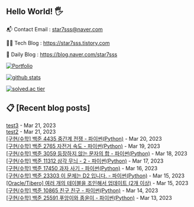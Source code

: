 ## Hello World! 🖐

📬 Contact Email : star7sss@naver.com

👨‍💻 Tech Blog : https://star7sss.tistory.com

🤪 Daily Blog : https://blog.naver.com/star7sss

[![Portfolio](https://img.shields.io/badge/Portfolio-%23000000.svg?style=for-the-badge&logo=firefox&logoColor=#FF7139)](https://fern-way-13f.notion.site/Jang-Thang-3b7b327981a2456c8ee5952eadb848b9)

[![github stats](https://github-readme-stats.vercel.app/api?username=jangThang&show_icons=true&hide_border=False)](https://star7sss.tistory.com)

[![solved.ac tier](http://mazassumnida.wtf/api/v2/generate_badge?boj=star7sss)](https://solved.ac/star7sss)

## 📋 [Recent blog posts]
[test3](https://star7sss.tistory.com/783) - Mar 21, 2023<br>
[test2](https://star7sss.tistory.com/782) - Mar 21, 2023<br>
[[구현/수학] 백준 4435 중간계 전쟁 - 파이썬(Python)](https://star7sss.tistory.com/729) - Mar 20, 2023<br>
[[구현/수학] 백준 2765 자전거 속도 - 파이썬(Python)](https://star7sss.tistory.com/728) - Mar 19, 2023<br>
[[구현/수학] 백준 3059 등장하지 않는 문자의 합 - 파이썬(Python)](https://star7sss.tistory.com/727) - Mar 18, 2023<br>
[[구현/수학] 백준 11312 삼각 무늬 - 2 - 파이썬(Python)](https://star7sss.tistory.com/726) - Mar 17, 2023<br>
[[구현/수학] 백준 17450 과자 사기 - 파이썬(Python)](https://star7sss.tistory.com/725) - Mar 16, 2023<br>
[[구현/수학] 백준 23303 이 문제는 D2 입니다. - 파이썬(Python)](https://star7sss.tistory.com/724) - Mar 15, 2023<br>
[[Oracle/Tibero] 여러 개의 테이블을 조인해서 업데이트 (2개 이상)](https://star7sss.tistory.com/777) - Mar 15, 2023<br>
[[구현/수학] 백준 10865 친구 친구 - 파이썬(Python)](https://star7sss.tistory.com/723) - Mar 14, 2023<br>
[[구현/수학] 백준 25591 푸앙이와 종윤이 - 파이썬(Python)](https://star7sss.tistory.com/722) - Mar 13, 2023<br>
